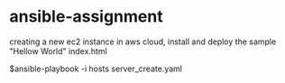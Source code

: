 # ansible-assignment

creating a new ec2 instance in aws cloud, install and deploy the sample "Hellow World" index.html

$ansible-playbook -i hosts server_create.yaml
